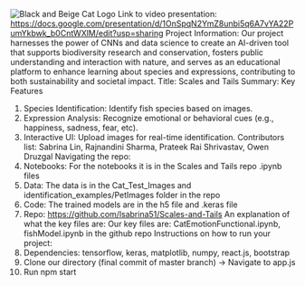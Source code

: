 ![Black and Beige Cat Logo](https://github.com/user-attachments/assets/7f7f5ccc-703e-401e-bb20-dc9eb81dff53)
Link to video presentation: https://docs.google.com/presentation/d/1OnSpqN2YmZ8unbi5q6A7vYA22PumYkbwk_b0CntWXlM/edit?usp=sharing
Project Information: Our project harnesses the power of CNNs and data science to create an AI-driven tool that supports biodiversity research and conservation, fosters public understanding and interaction with nature, and serves as an educational platform to enhance learning about species and expressions, contributing to both sustainability and societal impact.
Title: Scales and Tails
Summary: Key Features
1. Species Identification:
Identify fish species  based on images.
2. Expression Analysis:
Recognize emotional or behavioral cues (e.g., happiness, sadness, fear, etc).
3. Interactive UI:
Upload images for real-time identification.
Contributors list: Sabrina Lin, Rajnandini Sharma, Prateek Rai Shrivastav, Owen Druzgal
Navigating the repo:
1. Notebooks: For the notebooks it is in the Scales and Tails repo .ipynb files
2. Data: The data is in the Cat_Test_Images and identification_examples/PetImages folder in the repo
3. Code: The trained models are in the h5 file and .keras file
4. Repo: https://github.com/lsabrina51/Scales-and-Tails
An explanation of what the key files are: Our key files are: CatEmotionFunctional.ipynb, fishModel.ipynb in the github repo
Instructions on how to run your project:
1. Dependencies: tensorflow, keras, matplotlib, numpy, react.js, bootstrap
2. Clone our directory (final commit of master branch) -> Navigate to app.js
3. Run npm start



